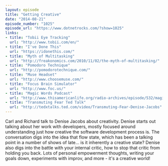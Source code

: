 ```yaml
---
layout: episode
title: "Getting Creative"
date: "2014-08-21"
episode_number: "1025"
episode_url: "https://www.dotnetrocks.com/?show=1025"
links:
- title: "Tobii Eye Tracking"
  url: "http://www.tobii.com/en/"
- title: "I've Done This"
  url: "https://idonethis.com/"
- title: "Myth of Multitasking"
  url: "http://freakonomics.com/2010/11/02/the-myth-of-multitasking/"
- title: "Pomodoro Technique"
  url: "http://pomodorotechnique.com/"
- title: "Muse Headset"
  url: "http://www.choosemuse.com/"
- title: "Focus Brain Simulator"
  url: "http://www.foc.us/"
- title: "Magic Words Podcast"
  url: "http://www.thisamericanlife.org/radio-archives/episode/532/magic-words"
- title: "Transmuting Fear Ted Talk"
  url: "http://tedxtalks.ted.com/video/Transmuting-Fear-Denise-Jacobs"
---
```


Carl and Richard talk to Denise Jacobs about creativity. Denise starts out talking about her work with developers, mostly focused around understanding just how creative the software development process is. The conversation digs into the idea that flow state, which has been a talking point in a number of shows of late... is it inherently a creative state? Denise also digs into the battle with your internal critic, how to stop that critic from holding you back. Lots of personal empowerment thoughts, writing your goals down, experiments with improv, and more - it's a creative world!

